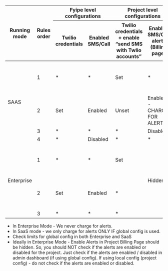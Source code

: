 <table>
  <tr>
    <th rowspan="2">
      Running mode
    </th>
    <th rowspan="2">
      Rules order
    </th>
    <th colspan="2">
      Fyipe level configurations
    </th>
    <th colspan="2">
      Project level configurations
    </th>
    <th rowspan="2">
      Results
    </th>
  </tr>
  <tr>
    <th>
      Twilio credentials
    </th>
    <th>
      Enabled SMS/Call
    </th>
    <th>
      Twilio credentials + enable “send SMS with Twlio accounts”
    </th>
    <th>
      Enabled SMS/Call alerts (Billing page)
    </th>
  </tr>
<tbody>
  <tr>
    <td rowspan="4">
      SAAS
    </td>
    <td>
      1
    </td>
    <td>
    *
    </td>
    <td>
    *
    </td>
    <td>
    Set
    </td>
    <td>
    *
    </td>
    <td>
    Success (without checking daily limits)
    </td>
  </tr>
  <tr>
    <td>
    2
    </td>
    <td>
    Set
    </td>
    <td>
    Enabled
    </td>
    <td>
    Unset
    </td>
    <td>
    Enabled - CHARGE FOR ALERTS
    </td>
    <td>
    Success (after checking daily limits)
    </td>
  </tr>
  <tr>
    <td>
    3
    </td>
    <td>
    *
    </td>
    <td>
    *
    </td>
    <td>
    *
    </td>
    <td>
    Disabled
    </td>
    <td>
    Failure
    </td>
  </tr>
  <tr>
    <td>
    4
    </td>
    <td>
    *
    </td>
    <td>
    Disabled
    </td>
    <td>
    *
    </td>
    <td>
    *
    </td>
    <td>
    Failure
    </td>
  </tr>

  <tr>
    <td rowspan="3">
      Enterprise
    </td>
    <td>
      1
    </td>
    <td>
    *
    </td>
    <td>
    *
    </td>
    <td>
    Set
    </td>
    <td rowspan="3">
        Hidden
    </td>
    <td>
    Success (without checking daily limits)
    </td>
  </tr>
  <tr>
    <td>
    2
    </td>
    <td>
    Set
    </td>
    <td>
    Enabled
    </td>
    <td>
    *
    </td>
    <td>
    Success (After checking the daily limits)
    </td>
  </tr>
  <tr>
    <td>
    3
    </td>
    <td>
    *
    </td>
    <td>
    *
    </td>
    <td>
    *
    </td>
    <td>
    Failure
    </td>
  </tr>

</tbody>
</table>

-   In Enterprise Mode - We never charge for alerts.
-   In SaaS mode - we only charge for alerts ONLY IF global config is used.
-   Check limits for global config in both Enterprise and SaaS
-   Ideally in Enterprise Mode - Enable Alerts in Project Billing Page should be hidden. So, you should NOT check if the alerts are enabled or disabled for the project. Just check if the alerts are enabled / disabled in admin dashboard (if using global config). If using local config (project config) - do not check if the alerts are enabled or disabled.
